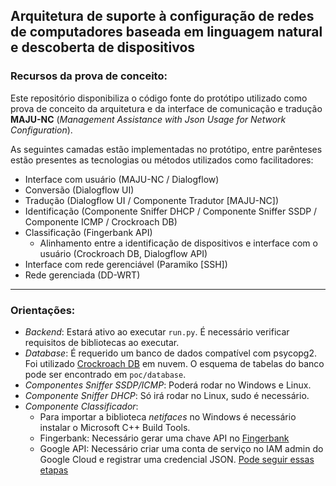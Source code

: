 ## Arquitetura de suporte à configuração de redes de computadores baseada em  linguagem natural e descoberta de dispositivos


### Recursos da prova de conceito: 

Este repositório disponibiliza o código fonte do protótipo utilizado como prova de conceito da arquitetura e da interface de comunicação e tradução **MAJU-NC** (*Management Assistance with Json Usage for Network Configuration*).

As seguintes camadas estão implementadas no protótipo, entre parênteses estão presentes as tecnologias ou métodos utilizados como facilitadores:

 - Interface com usuário (MAJU-NC / Dialogflow)
 - Conversão (Dialogflow UI)
 - Tradução (Dialogflow UI / Componente Tradutor [MAJU-NC])
 - Identificação (Componente Sniffer DHCP / Componente Sniffer SSDP / Componente ICMP / Crockroach DB)
 - Classificação (Fingerbank API)
	 - Alinhamento entre a identificação de dispositivos e interface com o usuário (Crockroach DB, Dialogflow API)
 - Interface com rede gerenciável (Paramiko [SSH])
 - Rede gerenciada (DD-WRT)
---
### Orientações:

- *Backend*: Estará ativo ao executar `run.py`. É necessário verificar requisitos de bibliotecas ao executar.
- *Database*: É requerido um banco de dados compatível com psycopg2. Foi utilizado [Crockroach
   DB](https://cockroachlabs.cloud/) em nuvem. O esquema de tabelas do banco pode ser encontrado em `poc/database`.
- *Componentes Sniffer SSDP/ICMP*: Poderá rodar no Windows e Linux.
- *Componente Sniffer DHCP*: Só irá rodar no Linux, sudo é necessário.  
- *Componente Classificador*:
   - Para importar a biblioteca *netifaces* no Windows é necessário instalar o Microsoft C++ Build Tools.
   - Fingerbank: Necessário gerar uma chave API no [Fingerbank](https://www.fingerbank.org)
   - Google API: Necessário criar uma conta de serviço no IAM admin do Google Cloud e registrar uma credencial JSON. [Pode seguir essas etapas](https://support.woztell.com/portal/en/kb/articles/how-to-get-the-json-key-file-from-dialogflow)